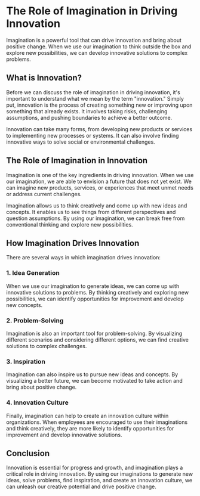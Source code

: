 The Role of Imagination in Driving Innovation
==========================================================================================

Imagination is a powerful tool that can drive innovation and bring about positive change. When we use our imagination to think outside the box and explore new possibilities, we can develop innovative solutions to complex problems.

What is Innovation?
-------------------

Before we can discuss the role of imagination in driving innovation, it's important to understand what we mean by the term "innovation." Simply put, innovation is the process of creating something new or improving upon something that already exists. It involves taking risks, challenging assumptions, and pushing boundaries to achieve a better outcome.

Innovation can take many forms, from developing new products or services to implementing new processes or systems. It can also involve finding innovative ways to solve social or environmental challenges.

The Role of Imagination in Innovation
-------------------------------------

Imagination is one of the key ingredients in driving innovation. When we use our imagination, we are able to envision a future that does not yet exist. We can imagine new products, services, or experiences that meet unmet needs or address current challenges.

Imagination allows us to think creatively and come up with new ideas and concepts. It enables us to see things from different perspectives and question assumptions. By using our imagination, we can break free from conventional thinking and explore new possibilities.

How Imagination Drives Innovation
---------------------------------

There are several ways in which imagination drives innovation:

### 1. Idea Generation

When we use our imagination to generate ideas, we can come up with innovative solutions to problems. By thinking creatively and exploring new possibilities, we can identify opportunities for improvement and develop new concepts.

### 2. Problem-Solving

Imagination is also an important tool for problem-solving. By visualizing different scenarios and considering different options, we can find creative solutions to complex challenges.

### 3. Inspiration

Imagination can also inspire us to pursue new ideas and concepts. By visualizing a better future, we can become motivated to take action and bring about positive change.

### 4. Innovation Culture

Finally, imagination can help to create an innovation culture within organizations. When employees are encouraged to use their imaginations and think creatively, they are more likely to identify opportunities for improvement and develop innovative solutions.

Conclusion
----------

Innovation is essential for progress and growth, and imagination plays a critical role in driving innovation. By using our imaginations to generate new ideas, solve problems, find inspiration, and create an innovation culture, we can unleash our creative potential and drive positive change.
